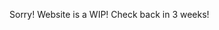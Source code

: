 Sorry! Website is a WIP! Check back in 3 weeks!



<script src="http://code.jquery.com/jquery-1.4.2.min.js"></script>
<script>
    var x = document.getElementsByClassName("site-footer-credits");
    setTimeout(() => { x[0].remove(); }, 300);
</script>
